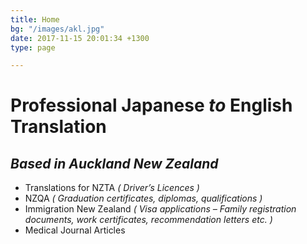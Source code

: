 ```yaml
---
title: Home
bg: "/images/akl.jpg"
date: 2017-11-15 20:01:34 +1300
type: page

---
```

# Professional Japanese _to_ English Translation

## _Based in Auckland New Zealand_

* Translations for NZTA _( Driver’s Licences )_
* NZQA _( Graduation certificates, diplomas, qualifications )_
* Immigration New Zealand _( Visa applications – Family registration documents, work certificates, recommendation letters etc. )_
* Medical Journal Articles